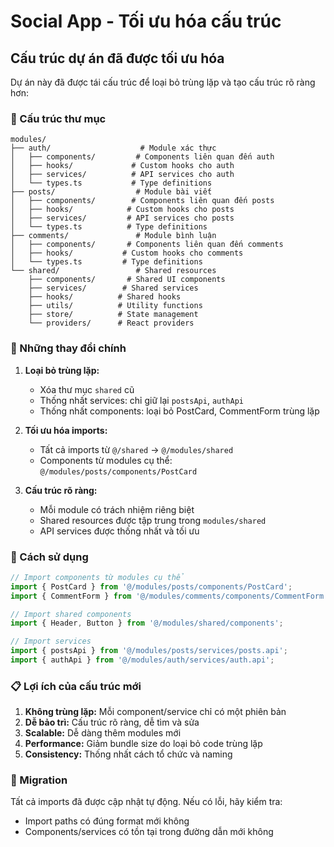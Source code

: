 # Social App - Tối ưu hóa cấu trúc

## Cấu trúc dự án đã được tối ưu hóa

Dự án này đã được tái cấu trúc để loại bỏ trùng lặp và tạo cấu trúc rõ ràng hơn:

### 📁 Cấu trúc thư mục

```
modules/
├── auth/                    # Module xác thực
│   ├── components/         # Components liên quan đến auth
│   ├── hooks/             # Custom hooks cho auth
│   ├── services/          # API services cho auth
│   └── types.ts           # Type definitions
├── posts/                  # Module bài viết
│   ├── components/        # Components liên quan đến posts
│   ├── hooks/            # Custom hooks cho posts
│   ├── services/         # API services cho posts
│   └── types.ts          # Type definitions
├── comments/               # Module bình luận
│   ├── components/       # Components liên quan đến comments
│   ├── hooks/           # Custom hooks cho comments
│   └── types.ts         # Type definitions
└── shared/                 # Shared resources
    ├── components/       # Shared UI components
    ├── services/        # Shared services
    ├── hooks/          # Shared hooks
    ├── utils/          # Utility functions
    ├── store/          # State management
    └── providers/      # React providers
```

### 🔧 Những thay đổi chính

1. **Loại bỏ trùng lặp:**
   - Xóa thư mục `shared` cũ
   - Thống nhất services: chỉ giữ lại `postsApi`, `authApi`
   - Thống nhất components: loại bỏ PostCard, CommentForm trùng lặp

2. **Tối ưu hóa imports:**
   - Tất cả imports từ `@/shared` → `@/modules/shared`
   - Components từ modules cụ thể: `@/modules/posts/components/PostCard`

3. **Cấu trúc rõ ràng:**
   - Mỗi module có trách nhiệm riêng biệt
   - Shared resources được tập trung trong `modules/shared`
   - API services được thống nhất và tối ưu

### 🚀 Cách sử dụng

```typescript
// Import components từ modules cụ thể
import { PostCard } from '@/modules/posts/components/PostCard';
import { CommentForm } from '@/modules/comments/components/CommentForm';

// Import shared components
import { Header, Button } from '@/modules/shared/components';

// Import services
import { postsApi } from '@/modules/posts/services/posts.api';
import { authApi } from '@/modules/auth/services/auth.api';
```

### 📋 Lợi ích của cấu trúc mới

1. **Không trùng lặp:** Mỗi component/service chỉ có một phiên bản
2. **Dễ bảo trì:** Cấu trúc rõ ràng, dễ tìm và sửa
3. **Scalable:** Dễ dàng thêm modules mới
4. **Performance:** Giảm bundle size do loại bỏ code trùng lặp
5. **Consistency:** Thống nhất cách tổ chức và naming

### 🔄 Migration

Tất cả imports đã được cập nhật tự động. Nếu có lỗi, hãy kiểm tra:
- Import paths có đúng format mới không
- Components/services có tồn tại trong đường dẫn mới không
